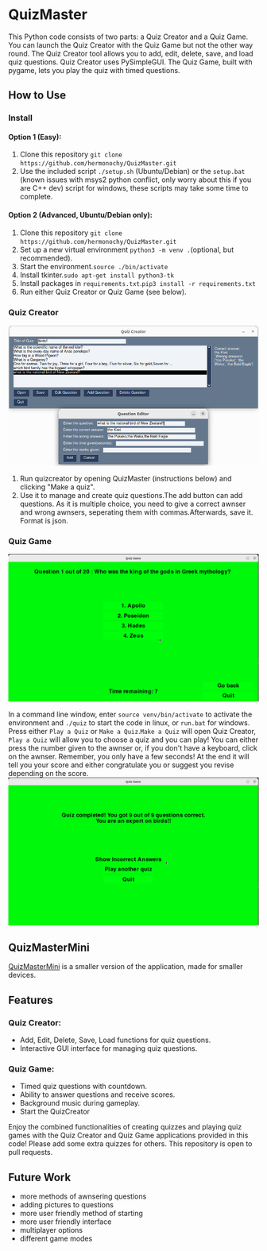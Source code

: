 # QuizMaster

This Python code consists of two parts: a Quiz Creator and a Quiz Game. You can launch the Quiz Creator with the Quiz Game but not the other way round. The Quiz Creator tool allows you to add, edit, delete, save, and load quiz questions. Quiz Creator uses PySimpleGUI. The Quiz Game, built with pygame, lets you play the quiz with timed questions.

## How to Use

### Install
#### Option 1 (Easy):
1. Clone this repository `git clone https://github.com/hermonochy/QuizMaster.git`
2. Use the included script `./setup.sh` (Ubuntu/Debian) or the `setup.bat` (known issues with msys2 python conflict, only worry about this if you are C++ dev) script for windows, these scripts may take some time to complete.

#### Option 2 (Advanced, Ubuntu/Debian only):
1. Clone this repository `git clone https://github.com/hermonochy/QuizMaster.git`
2. Set up a new virtual environment `python3 -m venv .`(optional, but recommended).
3. Start the environment.`source ./bin/activate`
4. Install tkinter.`sudo apt-get install python3-tk`
5. Install packages in `requirements.txt`.`pip3 install -r requirements.txt`
6. Run either Quiz Creator or Quiz Game (see below).

### Quiz Creator

![](images/screenshotcreator1.png)

1. Run quizcreator by opening QuizMaster (instructions below) and clicking "Make a quiz".
2. Use it to manage and create quiz questions.The add button can add questions. As it is multiple choice, you need to give a correct awnser and wrong awnsers, seperating them with commas.Afterwards, save it. Format is json.

### Quiz Game

![](images/screenshotplayer1.png)

In a command line window, enter `source venv/bin/activate` to activate the environment and `./quiz` to start the code in linux, or `run.bat` for windows. Press either `Play a Quiz` or `Make a Quiz`.`Make a Quiz` will open Quiz Creator, `Play a Quiz` will allow you to choose a quiz and you can play! You can either press the number given to the awnser or, if you don't have a keyboard, click on the awnser. Remember, you only have a few seconds! At the end it will tell you your score and either congratulate you or suggest you revise depending on the score.
![](images/screenshotplayer2.png)

## QuizMasterMini
 [QuizMasterMini](https://github.com/hermonochy/QuizMasterMini) is a smaller version of the application, made for smaller devices.


## Features

### Quiz Creator:
- Add, Edit, Delete, Save, Load functions for quiz questions.
- Interactive GUI interface for managing quiz questions.

### Quiz Game:
- Timed quiz questions with countdown.
- Ability to answer questions and receive scores.
- Background music during gameplay.
- Start the QuizCreator

Enjoy the combined functionalities of creating quizzes and playing quiz games with the Quiz Creator and Quiz Game applications provided in this code! Please add some extra quizzes for others. This repository is open to pull requests.

## Future Work

- more methods of awnsering questions
- adding pictures to questions
- more user friendly method of starting
- more user friendly interface
- multiplayer options
- different game modes





